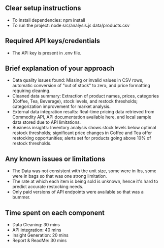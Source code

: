 <h2>Clear setup instructions</h2>
<ul>
  <li>To install dependencies: npm install</li>
  <li>To run the project: node src/analysis.js data/products.csv</li>
</ul>

<h2>Required API keys/credentials</h2>
<ul>
  <li>The API key is present in .env file.</li>
</ul>

<h2>Brief explanation of your approach</h2>
<ul>
  <li>Data quality issues found: Missing or invalid values in CSV rows, automatic conversion of "out of stock" to zero, and price formatting requiring cleaning.</li>
  <li>Cleaned data summary: Extraction of product names, prices, categories (Coffee, Tea, Beverage), stock levels, and restock thresholds; categorization improvement for market analysis.</li>
  <li>External data integration results: Real-time pricing data retrieved from Commodity API, API documentation available here, and local sample data stored due to API limitations.</li>
  <li>Business insights: Inventory analysis shows stock levels below optimal restock thresholds; significant price changes in Coffee and Tea offer restocking opportunities; alerts set for products going above 10% of restock thresholds.</li>
</ul>

<h2>Any known issues or limitations</h2>
<ul>
  <li>The Data was not consistent with the unit size, some were in lbs, some were in bags so that was one strong limitation.</li>
  <li>The rate at which each item is being sold is unknown, hence it's hard to predict accurate restocking needs.</li>
  <li>Only paid versions of API endpoints were available so that was a bummer.</li>
</ul>

<h2>Time spent on each component</h2>
<ul>
  <li>Data Cleaning: 30 mins</li>
  <li>API integration: 40 mins</li>
  <li>Insight Generation: 20 mins</li>
  <li>Report & ReadMe: 30 mins</li>
</ul>
